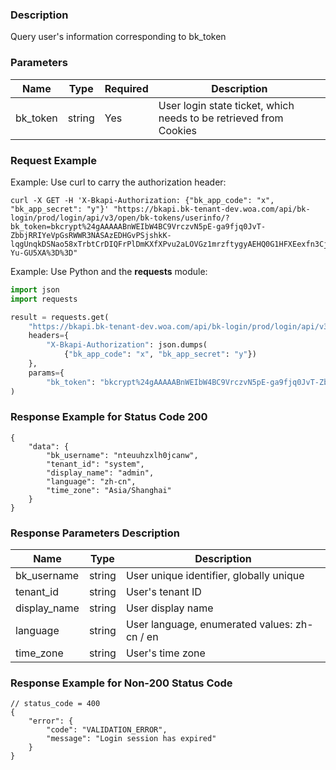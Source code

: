 ### Description

Query user's information corresponding to bk_token

### Parameters

| Name | Type | Required | Description                                                       |
|------|------|----------|-------------------------------------------------------------------|
| bk_token | string | Yes      | User login state ticket, which needs to be retrieved from Cookies |

### Request Example
Example: Use curl to carry the authorization header:
```shell
curl -X GET -H 'X-Bkapi-Authorization: {"bk_app_code": "x", "bk_app_secret": "y"}' "https://bkapi.bk-tenant-dev.woa.com/api/bk-login/prod/login/api/v3/open/bk-tokens/userinfo/?bk_token=bkcrypt%24gAAAAABnWEIbW4BC9VrczvN5pE-ga9fjq0JvT-ZbbjRRIYeVpGsRWWR3NASAzEDHGvPSjshkK-lqgUnqkDSNao58xTrbtCrDIQFrPlDmKXfXPvu2aLOVGz1mrzftygyAEHQ0G1HFXEexfn3CjkwedW5j2-Yu-GU5XA%3D%3D"
```
Example: Use Python and the **requests** module:
``` python
import json
import requests

result = requests.get(
    "https://bkapi.bk-tenant-dev.woa.com/api/bk-login/prod/login/api/v3/open/bk-tokens/userinfo/",
    headers={
        "X-Bkapi-Authorization": json.dumps(
            {"bk_app_code": "x", "bk_app_secret": "y"})
    },
    params={
        "bk_token": "bkcrypt%24gAAAAABnWEIbW4BC9VrczvN5pE-ga9fjq0JvT-ZbbjRRIYeVpGsRWWR3NASAzEDHGvPSjshkK-lqgUnqkDSNao58xTrbtCrDIQFrPlDmKXfXPvu2aLOVGz1mrzftygyAEHQ0G1HFXEexfn3CjkwedW5j2-Yu-GU5XA%3D%3D"},
)
```

### Response Example for Status Code 200

```json5
{
    "data": {
        "bk_username": "nteuuhzxlh0jcanw",
        "tenant_id": "system",
        "display_name": "admin",
        "language": "zh-cn",
        "time_zone": "Asia/Shanghai"
    }
}

```

### Response Parameters Description

| Name  | Type | Description                                         |
|--------|------|-----------------------------------------------------|
| bk_username | string | User unique identifier, globally unique             |
| tenant_id | string | User's tenant ID                                   |
| display_name | string | User display name                                   |
| language | string | User language, enumerated values: zh-cn / en      |
| time_zone | string | User's time zone                                   |

### Response Example for Non-200 Status Code

```json5
// status_code = 400
{
    "error": {
        "code": "VALIDATION_ERROR",
        "message": "Login session has expired"
    }
}
```
